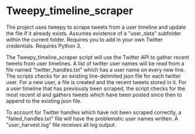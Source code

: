 # Tweepy_timeline_scraper
The project uses tweepy to scrape tweets from a user timeline and update the file if it already exists.  Assumes existence of a "user_data" subfolder within the current folder.  Requires you to add in your own Twitter credentials. Requires Python 3.

The Tweepy_timeline_scraper script will use the Twitter API to gather recent tweets from user timelines.  A list of twitter user names will be read from a file named "twitter_handles.txt" which has a user name on every new line.  The scripts checks for an existing line-delimited json file for each twitter user.  For a new user, a file is created and the recent tweets stored in it. For a user timeline that has previously been scraped, the script checks for the most recent id and gathers tweets which have been posted since then to append to the existing json file. 

To account for Twitter handles which have not been scraped correctly, a "failed_handles.txt" file will have the problematic user names written.  A "user_harvest.log" file receives all log output. 

